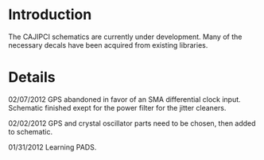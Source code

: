 # Introduction #

The CAJIPCI schematics are currently under development.  Many of the necessary decals have been acquired from existing libraries.

# Details #
02/07/2012 GPS abandoned in favor of an SMA differential clock input. Schematic finished exept for the power filter for the jitter cleaners.

02/02/2012  GPS and crystal oscillator parts need to be chosen, then added to schematic.

01/31/2012  Learning PADS.